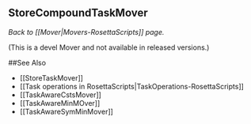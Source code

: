 ## StoreCompoundTaskMover
*Back to [[Mover|Movers-RosettaScripts]] page.*

(This is a devel Mover and not available in released versions.)

 


##See Also

* [[StoreTaskMover]]
* [[Task operations in RosettaScripts|TaskOperations-RosettaScripts]]
* [[TaskAwareCstsMover]]
* [[TaskAwareMinMOver]]
* [[TaskAwareSymMinMover]]
